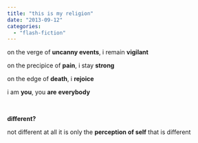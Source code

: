 ```yaml
---
title: "this is my religion"
date: "2013-09-12"
categories: 
  - "flash-fiction"
---
```


on the verge of **uncanny events**, i remain **vigilant**

on the precipice of **pain**, i stay **strong**

on the edge of **death**, i **rejoice**

i am **you**, you **are** **everybody**

 

**different?**

not different at all it is only the **perception of self** that is different
